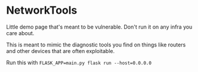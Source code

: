 # NetworkTools

Little demo page that's meant to be vulnerable. Don't run it on any infra you care about.

This is meant to mimic the diagnostic tools you find on things like routers and other devices that are often exploitable.

Run this with `FLASK_APP=main.py flask run --host=0.0.0.0`
